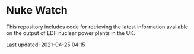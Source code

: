 # Nuke Watch

This repository includes code for retrieving the latest information available on the output of EDF nuclear power plants in the UK.

Last updated: 2021-04-25 04:15